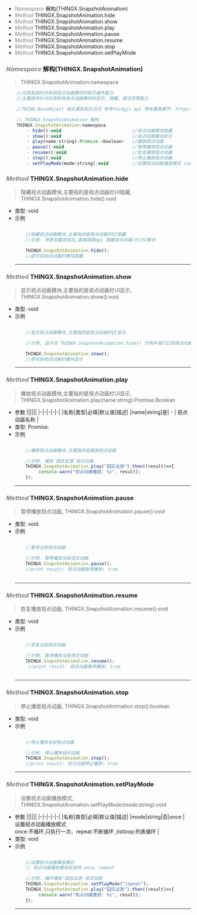 <!-- @import "[TOC]" {cmd="toc" depthFrom=1 depthTo=6 orderedList=false} -->

<!-- code_chunk_output -->

- [*<a><font color="grey">Namespace</font></a>* 解构(THINGX.SnapshotAnimation)](#font-colorgreynamespacefont-解构thingxsnapshotanimation)
- [*<a><font color="grey">Method</font></a>* THINGX.SnapshotAnimation.hide](#font-colorgreymethodfont-thingxsnapshotanimationhide)
- [*<a><font color="grey">Method</font></a>* THINGX.SnapshotAnimation.show](#font-colorgreymethodfont-thingxsnapshotanimationshow)
- [*<a><font color="grey">Method</font></a>* THINGX.SnapshotAnimation.play](#font-colorgreymethodfont-thingxsnapshotanimationplay)
- [*<a><font color="grey">Method</font></a>* THINGX.SnapshotAnimation.pause](#font-colorgreymethodfont-thingxsnapshotanimationpause)
- [*<a><font color="grey">Method</font></a>* THINGX.SnapshotAnimation.resume](#font-colorgreymethodfont-thingxsnapshotanimationresume)
- [*<a><font color="grey">Method</font></a>* THINGX.SnapshotAnimation.stop](#font-colorgreymethodfont-thingxsnapshotanimationstop)
- [*<a><font color="grey">Method</font></a>* THINGX.SnapshotAnimation.setPlayMode](#font-colorgreymethodfont-thingxsnapshotanimationsetplaymode)

<!-- /code_chunk_output -->

### *<a><font color="grey">Namespace</font></a>* 解构(THINGX.SnapshotAnimation)
> THINGX.SnapshotAnimation:namespace
```javascript
    //应用系统针对系统视点动画模块的相关操作能力
    //主要提供针对应用系统视点动画模块的显示、隐藏、激活项等能力

    //THING.BaseObject 相关属性和方法可 参考thingjs api 物体基类章节: https://docs.thingjs.com/cn/apidocs/THING.BaseObject.html)

    // THINGX.SnapshotAnimation 解构
    THINGX.SnapshotAnimation:namespace
        - hide():void                           //视点动画模块隐藏    
        - show():void                           //视点动画模块显示
        - play(name:string):Promise.<boolean>   //播放视点动画
        - pause():void                          //暂停播放视点动画
        - resume():void                         //恢复播放视点动画
        - stop():void                           //停止播放视点动画
        - setPlayMode(mode:string):void         //设置视点动画播放模式 [once:不循环,只执行一次、repeat:不断循环] 

```


### *<a><font color="grey">Method</font></a>* THINGX.SnapshotAnimation.hide
> 隐藏视点动画模块,主要指的是视点动画栏UI隐藏, THINGX.SnapshotAnimation.hide():void
   
* 类型: void
* 示例
    ```javascript

        //隐藏视点动画模块,主要指的是视点动画栏UI隐藏
        //示例. 场景加载完成后,直接调用api 隐藏视点动画(栏)UI模块

        THINGX.SnapshotAnimation.hide();
        //即可将视点动画栏模块隐藏

    ```
    ***

### *<a><font color="grey">Method</font></a>* THINGX.SnapshotAnimation.show
> 显示视点动画模块,主要指的是视点动画栏UI显示, THINGX.SnapshotAnimation.show():void
   
* 类型: void
* 示例
    ```javascript

        //显示视点动画模块,主要指的是视点动画栏UI显示

        //示例. 由于在 THINGX.SnapshotAnimation.hide() 示例中我们已将视点动画模块隐藏,直接调用api 显示视点动画(栏)UI模块，检查结果

        THINGX.SnapshotAnimation.show();
        //即可将视点动画栏模块显示

    ```
    ***

### *<a><font color="grey">Method</font></a>* THINGX.SnapshotAnimation.play
> 播放视点动画模块,主要指的是视点动画栏UI显示, THINGX.SnapshotAnimation.play(name:string):Promise.Boolean
* 参数
  ||||||
  |-|-|-|-|-|
  |名称|类型|必填|默认值|描述|
  |name|string|是| - | 视点动画名称 |    
* 类型: Promise.<boolean>
* 示例
    ```javascript

        //播放视点动画模块,主要指的是播放视点动画

        //示例. 播放`园区巡游`视点动画
        THINGX.SnapshotAnimation.play("园区巡游").then((result)=>{
             console.warn("视点动画播放: %s", result);
        });

    ```
    ***

### *<a><font color="grey">Method</font></a>* THINGX.SnapshotAnimation.pause
> 暂停播放视点动画, THINGX.SnapshotAnimation.pause():void
   
* 类型: void
* 示例
    ```javascript

        //暂停当前视点动画

        //示例. 暂停播放当前视点动画
        THINGX.SnapshotAnimation.pause();
        //print result: 视点动画暂停播放: true
        

    ```
    ***

### *<a><font color="grey">Method</font></a>* THINGX.SnapshotAnimation.resume
> 恢复播放视点动画, THINGX.SnapshotAnimation.resume():void
   
* 类型: void
* 示例
    ```javascript

        //恢复当前视点动画

        //示例. 暂停播放当前视点动画
        THINGX.SnapshotAnimation.resume();
         //print result: 视点动画暂停播放: true
       

    ```
    ***

### *<a><font color="grey">Method</font></a>* THINGX.SnapshotAnimation.stop
> 停止播放视点动画, THINGX.SnapshotAnimation.stop():boolean
   
* 类型: void
* 示例
    ```javascript

        //停止播放当前视点动画

        //示例. 停止播放视点动画
        THINGX.SnapshotAnimation.stop();
        //print result: 视点动画停止播放: true
    ```
    ***

### *<a><font color="grey">Method</font></a>* THINGX.SnapshotAnimation.setPlayMode
> 设置视点动画播放模式, THINGX.SnapshotAnimation.setPlayMode(mode:string):void
* 参数
  ||||||
  |-|-|-|-|-|
  |名称|类型|必填|默认值|描述|
  |mode|string|否|once  | 设置视点动画播放模式 </br>once:不循环,只执行一次、repeat:不断循环 ,listloop:列表循环 |    
* 类型: void
* 示例
    ```javascript

        //设置视点动画播放模式
        // 视点动画播放模目前支持 once、repeat

        //示例. 循环播放`园区巡游`视点动画
        THINGX.SnapshotAnimation.setPlayMode("repeat");
        THINGX.SnapshotAnimation.play("园区巡游").then((result)=>{
             console.warn("视点动画播放: %s", result);
        });

    ```
    ***